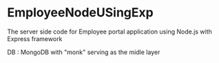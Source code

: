 EmployeeNodeUSingExp
====================
The server side code for Employee portal application using Node.js with Express framework

DB : MongoDB with "monk" serving as the midle layer
